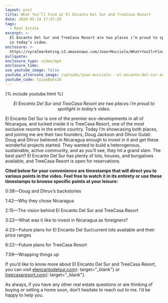 ```yaml
---
layout: post
title: What You’ll Find at El Encanto Del Sur and TreeCasa Resort
date: 2020-02-14 17:47:29
tags:
  - Real Estate
excerpt: >-
  El Encanto Del Sur and TreeCasa Resort are two places i’m proud to spotlight
  in today’s video.
enclosure: >-
  https://vyralmarketing.s3.amazonaws.com/Joao+Mucciolo/What+Youll+Find+at+El+Encanto+Del+Sur+and+TreeCasa+Resort.mp4
pullquote:
enclosure_type: video/mp4
enclosure_time:
use_youtube_image: false
youtube_alternate_image: /uploads/joao-mucciolo---el-encanto-del-sur-and-treecasa-resort-youtube.jpg
youtube_code: tyiwaBuhs18
---
```


{% include youtube.html %}

<p style="text-align: center;"><em>El Encanto Del Sur and TreeCasa Resort are two places i’m proud to spotlight in today’s video.</em></p>

El Encanto Del Sur is one of the premier eco-developments in all of Nicaragua, and tucked inside it is TreeCasa Resort, one of the most exclusive resorts in the entire country. Today I’m showcasing both places, and joining me are their two founders, Doug Jackson and Dhruv Gulati. Doug and Dhruv believed in Nicaragua enough to invest in it and get these wonderful projects started. They wanted to build a heterogenous, sustainable, active community, and as you’ll see, they hit a grand slam. The best part? El Encanto Del Sur has plenty of lots, houses, and bungalows available, and TreeCasa Resort is open for reservations.&nbsp;

**Cited below for your convenience are timestamps that will direct you to various points in the video. Feel free to watch it in its entirety or use these timestamps to browse specific points at your leisure:&nbsp;**

0:38—Doug and Dhruv’s backstories&nbsp;

1:42—Why they chose Nicaragua&nbsp;

2:15—The vision behind El Encanto Del Sur and TreeCasa Resort

3:22—What was it like to invest in Nicaragua as foreigners?&nbsp;

4:23—Future plans for El Encanto Del Sur/current lots available and their price ranges

6:22—Future plans for TreeCasa Resort&nbsp;

7:59—Wrapping things up

If you’d like to know more about El Encanto Del Sur and TreeCasa Resort, you can visit [elencantodelsur.com](elencantodelsur.com){: target="_blank"} or [treecasaresort.com](treecasaresort.com){: target="_blank"}.&nbsp;

As always, if you have any other real estate questions or are thinking of buying or selling a home soon, don’t hesitate to reach out to me. I’d be happy to help you.